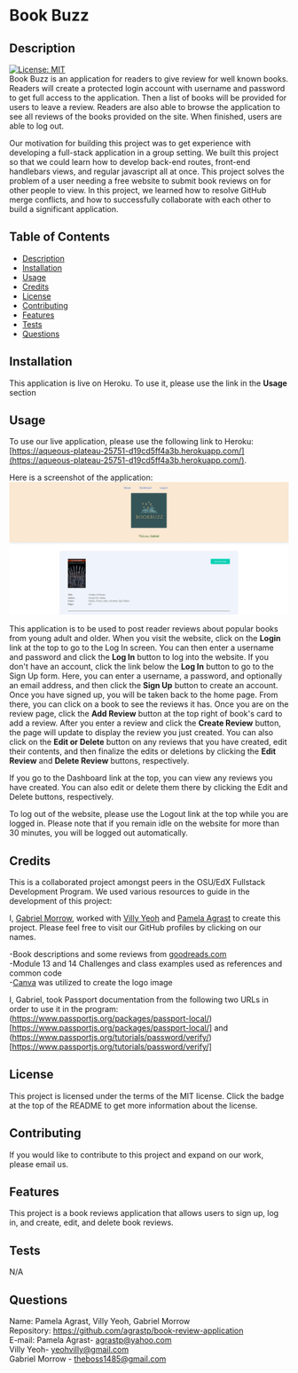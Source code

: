 # Book Buzz

## Description
  
[![License: MIT](https://img.shields.io/badge/License-MIT-yellow.svg)](https://opensource.org/licenses/MIT) <br>
Book Buzz is an application for readers to give review for well known books.  Readers will create a protected login account with username and password to get full access to the application. Then a list of books will be provided for users to leave a review.  Readers are also able to browse the application to see all reviews of the books provided on the site.  When finished, users are able to log out.

Our motivation for building this project was to get experience with developing a full-stack application in a group setting.  We built this project so that we could learn how to develop back-end routes, front-end handlebars views, and regular javascript all at once.  This project solves the problem of a user needing a free website to submit book reviews on for other people to view.  In this project, we learned how to resolve GitHub merge conflicts, and how to successfully collaborate with each other to build a significant application.

## Table of Contents 
  
- [Description](#description)
- [Installation](#installation)
- [Usage](#usage)
- [Credits](#credits)
- [License](#license)
- [Contributing](#contributing)
- [Features](#features)
- [Tests](#tests)
- [Questions](#questions)


## Installation

This application is live on Heroku.  To use it, please use the link in the **Usage** section

## Usage

To use our live application, please use the following link to Heroku: [https://aqueous-plateau-25751-d19cd5ff4a3b.herokuapp.com/](https://aqueous-plateau-25751-d19cd5ff4a3b.herokuapp.com/).

Here is a screenshot of the application: ![A Screenshot of Book Buzz](./public/images/Book_Buzz_Application_Screenshot.JPG)

This application is to be used to post reader reviews about popular books from young adult and older.  When you visit the website, click on the **Login** link at the top to go to the Log In screen.  You can then enter a username and password and click the **Log In** button to log into the website.  If you don't have an account, click the link below the **Log In** button to go to the Sign Up form.  Here, you can enter a username, a password, and optionally an email address, and then click the **Sign Up** button to create an account.  Once you have signed up, you will be taken back to the home page.  From there, you can click on a book to see the reviews it has.  Once you are on the review page, click the **Add Review** button at the top right of book's card to add a review.  After you enter a review and click the **Create Review** button, the page will update to display the review you just created.  You can also click on the **Edit or Delete** button on any reviews that you have created, edit their contents, and then finalize the edits or deletions by clicking the **Edit Review** and **Delete Review** buttons, respectively.

If you go to the Dashboard link at the top, you can view any reviews you have created.  You can also edit or delete them there by clicking the Edit and Delete buttons, respectively.  

To log out of the website, please use the Logout link at the top while you are logged in.  Please note that if you remain idle on the website for more than 30 minutes, you will be logged out automatically.

## Credits

This is a collaborated project amongst peers in the OSU/EdX Fullstack Development Program. We used various resources to guide in the development of this project: 

I, [Gabriel Morrow](https://github.com/theboss1485/), worked with [Villy Yeoh](https://github.com/KaarageOnigiri/) and [Pamela Agrast](https://github.com/agrastp/) to create this project.  Please feel free to visit our GitHub profiles by clicking on our names.

-Book descriptions and some reviews from [goodreads.com](https://www.goodreads.com/)<br>
-Module 13 and 14 Challenges and class examples used as references and common code<br>
-[Canva](https://www.canva.com) was utilized to create the logo image <br>

I, Gabriel, took Passport documentation from the following two URLs in order to use it in the program: (https://www.passportjs.org/packages/passport-local/)[https://www.passportjs.org/packages/passport-local/] and (https://www.passportjs.org/tutorials/password/verify/)[https://www.passportjs.org/tutorials/password/verify/]

## License

This project is licensed under the terms of the MIT license.  Click the badge at the top of the README to get more information about the license.

## Contributing

If you would like to contribute to this project and expand on our work, please email us.

## Features

This project is a book reviews application that allows users to sign up, log in, and create, edit, and delete book reviews.

## Tests

N/A

## Questions

Name: Pamela Agrast, Villy Yeoh, Gabriel Morrow<br>
Repository: https://github.com/agrastp/book-review-application<br>
E-mail: Pamela Agrast- agrastp@yahoo.com <br>
        Villy Yeoh- yeohvilly@gmail.com<br>
        Gabriel Morrow - theboss1485@gmail.com <br>
  
  





